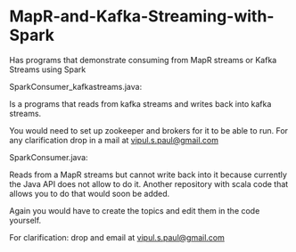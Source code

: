 # MapR-and-Kafka-Streaming-with-Spark
Has programs that demonstrate consuming from MapR streams or Kafka Streams using Spark

SparkConsumer_kafkastreams.java:

Is a programs that reads from kafka streams and writes back into kafka streams.

You would need to set up zookeeper and brokers for it to be able to run. For any clarification drop in a mail at vipul.s.paul@gmail.com


SparkConsumer.java:

Reads from a MapR streams but cannot write back into it because currently the Java API does not allow to do it. Another repository
with scala code that allows you to do that would soon be added.

Again you would have to create the topics and edit them in the code yourself.

For clarification: drop and email at vipul.s.paul@gmail.com
